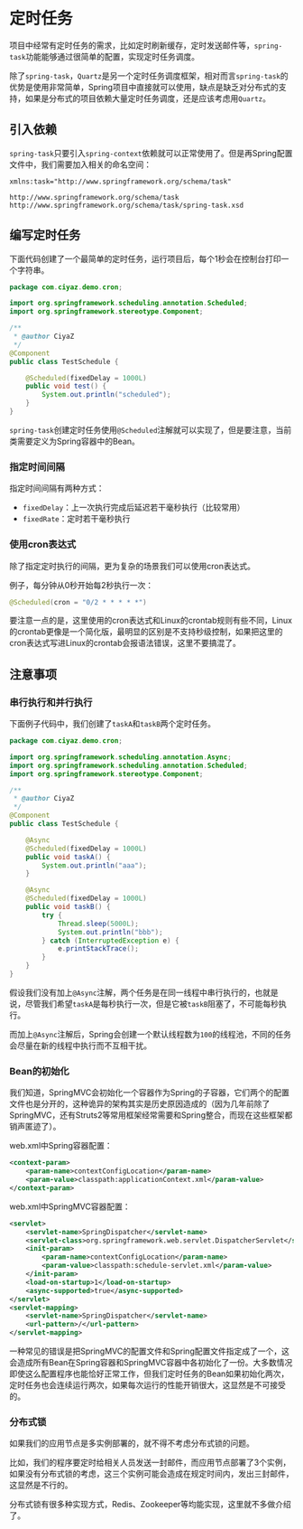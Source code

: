# 定时任务

项目中经常有定时任务的需求，比如定时刷新缓存，定时发送邮件等，`spring-task`功能能够通过很简单的配置，实现定时任务调度。

除了`spring-task`，`Quartz`是另一个定时任务调度框架，相对而言`spring-task`的优势是使用非常简单，Spring项目中直接就可以使用，缺点是缺乏对分布式的支持，如果是分布式的项目依赖大量定时任务调度，还是应该考虑用`Quartz`。

## 引入依赖

`spring-task`只要引入`spring-context`依赖就可以正常使用了。但是再Spring配置文件中，我们需要加入相关的命名空间：

```
xmlns:task="http://www.springframework.org/schema/task"
```

```
http://www.springframework.org/schema/task
http://www.springframework.org/schema/task/spring-task.xsd
```

## 编写定时任务

下面代码创建了一个最简单的定时任务，运行项目后，每个1秒会在控制台打印一个字符串。

```java
package com.ciyaz.demo.cron;

import org.springframework.scheduling.annotation.Scheduled;
import org.springframework.stereotype.Component;

/**
 * @author CiyaZ
 */
@Component
public class TestSchedule {

    @Scheduled(fixedDelay = 1000L)
    public void test() {
        System.out.println("scheduled");
    }
}
```

`spring-task`创建定时任务使用`@Scheduled`注解就可以实现了，但是要注意，当前类需要定义为Spring容器中的Bean。

### 指定时间间隔

指定时间间隔有两种方式：

* `fixedDelay`：上一次执行完成后延迟若干毫秒执行（比较常用）
* `fixedRate`：定时若干毫秒执行

### 使用cron表达式

除了指定定时执行的间隔，更为复杂的场景我们可以使用cron表达式。

例子，每分钟从0秒开始每2秒执行一次：
```java
@Scheduled(cron = "0/2 * * * * *")
```

要注意一点的是，这里使用的cron表达式和Linux的crontab规则有些不同，Linux的crontab更像是一个简化版，最明显的区别是不支持秒级控制，如果把这里的cron表达式写进Linux的crontab会报语法错误，这里不要搞混了。

## 注意事项

### 串行执行和并行执行

下面例子代码中，我们创建了`taskA`和`taskB`两个定时任务。

```java
package com.ciyaz.demo.cron;

import org.springframework.scheduling.annotation.Async;
import org.springframework.scheduling.annotation.Scheduled;
import org.springframework.stereotype.Component;

/**
 * @author CiyaZ
 */
@Component
public class TestSchedule {

    @Async
    @Scheduled(fixedDelay = 1000L)
    public void taskA() {
        System.out.println("aaa");
    }

    @Async
    @Scheduled(fixedDelay = 1000L)
    public void taskB() {
        try {
            Thread.sleep(5000L);
            System.out.println("bbb");
        } catch (InterruptedException e) {
            e.printStackTrace();
        }
    }
}
```

假设我们没有加上`@Async`注解，两个任务是在同一线程中串行执行的，也就是说，尽管我们希望`taskA`是每秒执行一次，但是它被`taskB`阻塞了，不可能每秒执行。

而加上`@Async`注解后，Spring会创建一个默认线程数为`100`的线程池，不同的任务会尽量在新的线程中执行而不互相干扰。

### Bean的初始化

我们知道，SpringMVC会初始化一个容器作为Spring的子容器，它们两个的配置文件也是分开的，这种诡异的架构其实是历史原因造成的（因为几年前除了SpringMVC，还有Struts2等常用框架经常需要和Spring整合，而现在这些框架都销声匿迹了）。

web.xml中Spring容器配置：
```xml
<context-param>
    <param-name>contextConfigLocation</param-name>
    <param-value>classpath:applicationContext.xml</param-value>
</context-param>
```

web.xml中SpringMVC容器配置：
```xml
<servlet>
    <servlet-name>SpringDispatcher</servlet-name>
    <servlet-class>org.springframework.web.servlet.DispatcherServlet</servlet-class>
    <init-param>
        <param-name>contextConfigLocation</param-name>
        <param-value>classpath:schedule-servlet.xml</param-value>
    </init-param>
    <load-on-startup>1</load-on-startup>
    <async-supported>true</async-supported>
</servlet>
<servlet-mapping>
    <servlet-name>SpringDispatcher</servlet-name>
    <url-pattern>/</url-pattern>
</servlet-mapping>
```

一种常见的错误是把SpringMVC的配置文件和Spring配置文件指定成了一个，这会造成所有Bean在Spring容器和SpringMVC容器中各初始化了一份。大多数情况即使这么配置程序也能恰好正常工作，但我们定时任务的Bean如果初始化两次，定时任务也会连续运行两次，如果每次运行的性能开销很大，这显然是不可接受的。

### 分布式锁

如果我们的应用节点是多实例部署的，就不得不考虑分布式锁的问题。

比如，我们的程序要定时给相关人员发送一封邮件，而应用节点部署了3个实例，如果没有分布式锁的考虑，这三个实例可能会造成在规定时间内，发出三封邮件，这显然是不行的。

分布式锁有很多种实现方式，Redis、Zookeeper等均能实现，这里就不多做介绍了。
